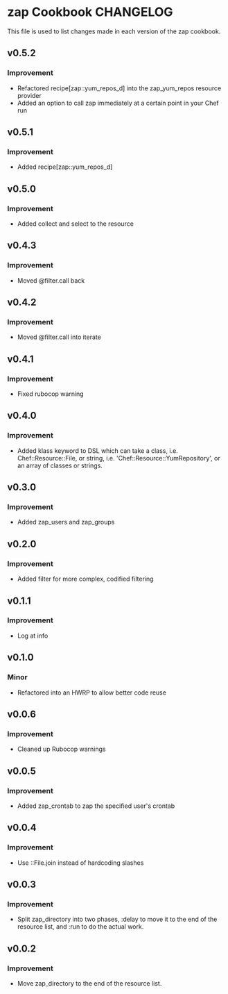 zap Cookbook CHANGELOG
======================
This file is used to list changes made in each version of the zap cookbook.

v0.5.2
------
### Improvement
- Refactored recipe[zap::yum_repos_d] into the zap_yum_repos resource provider
- Added an option to call zap immediately at a certain point in your Chef run

v0.5.1
------
### Improvement
- Added recipe[zap::yum_repos_d]

v0.5.0
------
### Improvement
- Added collect and select to the resource

v0.4.3
------
### Improvement
- Moved @filter.call back

v0.4.2
------
### Improvement
- Moved @filter.call into iterate

v0.4.1
------
### Improvement
- Fixed rubocop warning

v0.4.0
------
### Improvement
- Added klass keyword to DSL which can take a class,
  i.e. Chef::Resource::File, or string,
  i.e. 'Chef::Resource::YumRepository', or an array of classes or
  strings.

v0.3.0
------
### Improvement
- Added zap_users and zap_groups

v0.2.0
------
### Improvement
- Added filter for more complex, codified filtering

v0.1.1
------
### Improvement
- Log at info

v0.1.0
------
### Minor
- Refactored into an HWRP to allow better code reuse

v0.0.6
------
### Improvement
- Cleaned up Rubocop warnings

v0.0.5
------
### Improvement
- Added zap_crontab to zap the specified user's crontab

v0.0.4
------
### Improvement
- Use ::File.join instead of hardcoding slashes

v0.0.3
------
### Improvement
- Split zap_directory into two phases, :delay to move it to the end of
  the resource list, and :run to do the actual work.

v0.0.2
------
### Improvement
- Move zap_directory to the end of the resource list.
